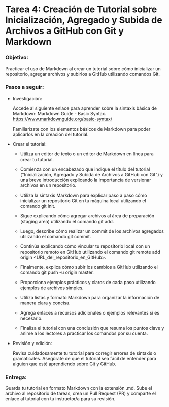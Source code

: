 # Tarea 4: Creación de Tutorial sobre Inicialización, Agregado y Subida de Archivos a GitHub con Git y Markdown

### Objetivo:

Practicar el uso de Markdown al crear un tutorial sobre cómo inicializar un repositorio, agregar archivos y subirlos a GitHub utilizando comandos Git.

### Pasos a seguir:

- Investigación:

  Accede al siguiente enlace para aprender sobre la sintaxis básica de Markdown: Markdown Guide - Basic Syntax. https://www.markdownguide.org/basic-syntax/

  Familiarízate con los elementos básicos de Markdown para poder aplicarlos en la creación del tutorial.

- Crear el tutorial:

  - Utiliza un editor de texto o un editor de Markdown en línea para crear tu tutorial.

  - Comienza con un encabezado que indique el título del tutorial ("Inicialización, Agregado y Subida de Archivos a GitHub con Git") y una breve introducción explicando la importancia de versionar archivos en un repositorio.

  - Utiliza la sintaxis Markdown para explicar paso a paso cómo inicializar un repositorio Git en tu máquina local utilizando el comando git init.

  - Sigue explicando cómo agregar archivos al área de preparación (staging area) utilizando el comando git add.

  - Luego, describe cómo realizar un commit de los archivos agregados utilizando el comando git commit.

  - Continúa explicando cómo vincular tu repositorio local con un repositorio remoto en GitHub utilizando el comando git remote add origin <URL_del_repositorio_en_GitHub>.

  - Finalmente, explica cómo subir los cambios a GitHub utilizando el comando git push -u origin master.

  - Proporciona ejemplos prácticos y claros de cada paso utilizando ejemplos de archivos simples.

  - Utiliza listas y formato Markdown para organizar la información de manera clara y concisa.

  - Agrega enlaces a recursos adicionales o ejemplos relevantes si es necesario.

  - Finaliza el tutorial con una conclusión que resuma los puntos clave y anime a los lectores a practicar los comandos por su cuenta.

- Revisión y edición:

  Revisa cuidadosamente tu tutorial para corregir errores de sintaxis o gramaticales.
  Asegúrate de que el tutorial sea fácil de entender para alguien que esté aprendiendo sobre Git y GitHub.

### Entrega:

Guarda tu tutorial en formato Markdown con la extensión .md.
Sube el archivo al repositorio de tareas, crea un Pull Request (PR) y comparte el enlace al tutorial con tu instructor/a para su revisión.